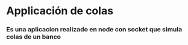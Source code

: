 # Applicación de colas 

### Es una aplicacion realizado en node con socket que simula colas de un banco

